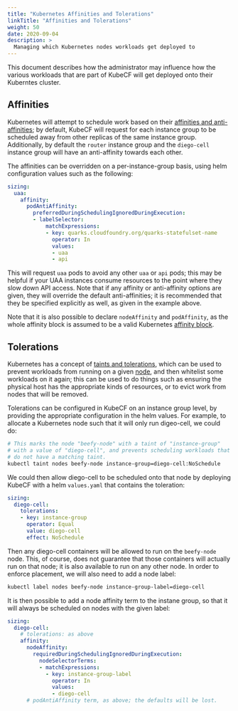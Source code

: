 ```yaml
---
title: "Kubernetes Affinities and Tolerations"
linkTitle: "Affinities and Tolerations"
weight: 50
date: 2020-09-04
description: >
  Managing which Kubernetes nodes workloads get deployed to
---
```


This document describes how the administrator may influence how the various
workloads that are part of KubeCF will get deployed onto their Kuberntes
cluster.

## Affinities

Kubernetes will attempt to schedule work based on their [affinities and
anti-affinities]; by default, KubeCF will request for each instance group to be
scheduled away from other replicas of the same instance group.  Additionally,
by default the `router` instance group and the `diego-cell` instance group will
have an anti-affinity towards each other.

[affinities and anti-affinities]: https://kubernetes.io/docs/concepts/scheduling-eviction/assign-pod-node/#affinity-and-anti-affinity

The affinities can be overridden on a per-instance-group basis, using helm
configuration values such as the following:

```yaml
sizing:
  uaa:
    affinity:
      podAntiAffinity:
        preferredDuringSchedulingIgnoredDuringExecution:
        - labelSelector:
            matchExpressions:
            - key: quarks.cloudfoundry.org/quarks-statefulset-name
              operator: In
              values:
              - uaa
              - api
```

This will request `uaa` pods to avoid any other `uaa` or `api` pods; this may be
helpful if your UAA instances consume resources to the point where they slow
down API access.  Note that if any affinity or anti-affinity options are given,
they will override the default anti-affinities; it is recommended that they be
specified explicitly as well, as given in the example above.

Note that it is also possible to declare `nodeAffinity` and `podAffinity`, as
the whole affinity block is assumed to be a valid Kubernetes [affinity block].

[affinity block]: https://kubernetes.io/docs/reference/generated/kubernetes-api/v1.18/#affinity-v1-core

## Tolerations

Kubernetes has a concept of [taints and tolerations], which can be used to
prevent workloads from running on a given [node], and then whitelist some
workloads on it again; this can be used to do things such as ensuring the
physical host has the appropriate kinds of resources, or to evict work from
nodes that will be removed.

[taints and tolerations]: https://kubernetes.io/docs/concepts/scheduling-eviction/taint-and-toleration/
[node]: https://kubernetes.io/docs/concepts/architecture/nodes/

Tolerations can be configured in KubeCF on an instance group level, by providing
the appropriate configuration in the helm values.  For example, to allocate a
Kubernetes node such that it will only run digeo-cell, we could do:

```bash
# This marks the node "beefy-node" with a taint of "instance-group"
# with a value of "diego-cell", and prevents scheduling workloads that
# do not have a matching taint.
kubectl taint nodes beefy-node instance-group=diego-cell:NoSchedule
```

We could then allow diego-cell to be scheduled onto that node by deploying
KubeCF with a helm `values.yaml` that contains the toleration:

```yaml
sizing:
  diego-cell:
    tolerations:
    - key: instance-group
      operator: Equal
      value: diego-cell
      effect: NoSchedule
```

Then any diego-cell containers will be allowed to run on the `beefy-node` node.
This, of course, does not guarantee that those containers will actually run on
that node; it is also available to run on any other node.  In order to enforce
placement, we will also need to add a node label:

```bash
kubectl label nodes beefy-node instance-group-label=diego-cell
```

It is then possible to add a node affinity term to the instane group, so that
it will always be scheduled on nodes with the given label:

```yaml
sizing:
  diego-cell:
    # tolerations: as above
    affinity:
      nodeAffinity:
        requiredDuringSchedulingIgnoredDuringExecution:
          nodeSelectorTerms:
          - matchExpressions:
            - key: instance-group-label
              operator: In
              values:
              - diego-cell
      # podAntiAffinity term, as above; the defaults will be lost.
```
